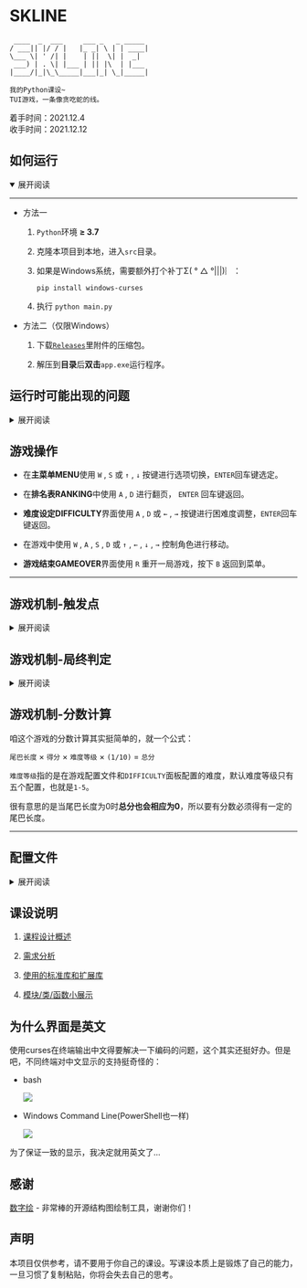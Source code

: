 # SKLINE

```
 ____  _  ___     ___ _   _ _____
/ ___|| |/ / |   |_ _| \ | | ____|
\___ \| ' /| |    | ||  \| |  _|
 ___) | . \| |___ | || |\  | |___
|____/|_|\_\_____|___|_| \_|_____|

我的Python课设~ 
TUI游戏，一条像贪吃蛇的线。
```

着手时间：2021.12.4  
收手时间：2021.12.12


## 如何运行  

<details open>
<summary>展开阅读</summary>

------

* 方法一

    1. ```Python```环境 **≥ 3.7**

    2. 克隆本项目到本地，进入```src```目录。

    3. 如果是Windows系统，需要额外打个补丁Σ( ° △ °|||)︴：

        ```
        pip install windows-curses
        ```

    4. 执行 ```python main.py```  

<a id='exec_method2'></a>

* 方法二（仅限Windows）

    1. 下载[```Releases```](https://github.com/SomeBottle/skline@main/releases/latest)里附件的压缩包。  

    2. 解压到**目录**后**双击**```app.exe```运行程序。  

</details>

## 运行时可能出现的问题

<details>
<summary>展开阅读</summary>

---------

1. 运行即报错:  

    很有可能是```Python```版本低于```3.7```导致的。也有可能是窗口过小（见下面）  

2. 主菜单没有问题，但是进入游戏后抛出异常从而退出程序，异常中有```init_color```字样:  

    虽然程序在初始化颜色时会**判断终端是否支持颜色**，但是如果**终端不支持256色**或发生其他不好判断的异常（curses异常太模糊了，难以寻因），仍然会出现```init_color```错误，于是我在```config.json```里加了个**是否使用颜色**的配置项：

    ```json
    "use_color": true,
    ```

    改成不使用颜色就能解决问题（画面全变一个颜色其实增加难度了 w(ﾟДﾟ)w）：

    ```json
    "use_color": false,
    ```

3. 如果进入游戏后抛出异常，但异常中没有```init_color```字样：

    很有可能是终端屏幕小了，拉大就行。我在某个远程win7计算机上测试时发现**CMD窗口**竟然无法鼠标拖拉调整，怎么办呢？  

    ![change the size](https://cdn.jsdelivr.net/gh/SomeBottle/skline@main/docs/pics/win_size_of_cmd.gif)  

如果按[方法二](#exec_method2)运行程序，抛出异常时可能会直接**闪退**。为了看到异常，你可以选择把```app.exe```**拖拽**到```命令提示符```或者```PowerShell```里然后执行：  

![drag to cmd](https://cdn.jsdelivr.net/gh/SomeBottle/skline@main/docs/pics/drag_to_cmd.gif)  

</details>

## 游戏操作

* 在**主菜单MENU**使用 ```W``` , ```S``` 或 ```↑``` , ```↓``` 按键进行选项切换，```ENTER```回车键选定。  

* 在**排名表RANKING**中使用 ```A``` , ```D``` 进行翻页， ```ENTER``` 回车键返回。

* **难度设定DIFFICULTY**界面使用 ```A``` , ```D``` 或 ```←``` , ```→``` 按键进行困难度调整，```ENTER```回车键返回。

* 在游戏中使用 ```W``` , ```A``` , ```S``` , ```D``` 或 ```↑``` , ```←``` , ```↓``` , ```→``` 控制角色进行移动。

* **游戏结束GAMEOVER**界面使用 ```R``` 重开一局游戏，按下 ```B``` 返回到菜单。


------

## 游戏机制-触发点

<details>
<summary>展开阅读</summary>

--------

虽然称作是触发点，实际上也没啥高大上的，就是贪吃蛇里的食物罢了，不过我觉着这里不止是食物，所以就叫触发(Trigger)点了~∠( ᐛ 」∠)＿  

游戏中提供了 ```9``` 种**触发点**，在这里咱列举一下触发点的作用：

* 触发点与得分  

    |名字|默认样式|默认颜色|得分|是否增长尾巴|
    |:---:|:---:|:---:|:---:|:---:|
    |Normal|@|<img src="https://cdn.jsdelivr.net/gh/SomeBottle/skline@main/docs/svg/trigger-normal.svg"/>|1|是|
    |Bonus|+|<img src="https://cdn.jsdelivr.net/gh/SomeBottle/skline@main/docs/svg/trigger-bonus.svg"/>|2|否|
    |Accelerate|+|<img src="https://cdn.jsdelivr.net/gh/SomeBottle/skline@main/docs/svg/trigger-accelerate.svg"/>|1|是|
    |Decelerate|+|<img src="https://cdn.jsdelivr.net/gh/SomeBottle/skline@main/docs/svg/trigger-decelerate.svg"/>|1|是|
    |Myopia|*|<img src="https://cdn.jsdelivr.net/gh/SomeBottle/skline@main/docs/svg/trigger-myopia.svg"/>|1|否|
    |Bomb|*|<img src="https://cdn.jsdelivr.net/gh/SomeBottle/skline@main/docs/svg/trigger-bomb.svg"/>|0|是|
    |Invincibility|$|<img src="https://cdn.jsdelivr.net/gh/SomeBottle/skline@main/docs/svg/trigger-invincibility.svg"/>|0|是|
    |Stones|@|<img src="https://cdn.jsdelivr.net/gh/SomeBottle/skline@main/docs/svg/trigger-stones.svg"/>|1|是|
    |Teleport|$|<img src="https://cdn.jsdelivr.net/gh/SomeBottle/skline@main/docs/svg/trigger-teleport.svg"/>|1|是|


* 触发点与效果

    |名字|效果|演示|
    |:---:|:---:|:---:|
    |Normal|普通的加分|这个就不用特别演示了吧...|
    |Bonus|额外得分点，不会加长尾巴|![](https://cdn.jsdelivr.net/gh/SomeBottle/skline@main/docs/pics/trigger-bonus.gif)| 
    |Accelerate|碰到后线体会加速|![](https://cdn.jsdelivr.net/gh/SomeBottle/skline@main/docs/pics/trigger-accelerate.gif)| 
    |Decelerate|碰到后线体会减速|![](https://cdn.jsdelivr.net/gh/SomeBottle/skline@main/docs/pics/trigger-decelerate.gif)|
    |Myopia|碰到后会近视(视野减小)|![](https://cdn.jsdelivr.net/gh/SomeBottle/skline@main/docs/pics/trigger-myopia.gif)|
    |Bomb|触发后闪烁一会儿即爆炸，被炸到的尾巴会被削去，被炸到头就G了|![](https://cdn.jsdelivr.net/gh/SomeBottle/skline@main/docs/pics/trigger-bomb.gif)|
    |Invincibility|触发后线体会进入无敌模式，不会被判死|![](https://cdn.jsdelivr.net/gh/SomeBottle/skline@main/docs/pics/trigger-invincibility.gif)|
    |Stones|碰到后有流石会从随机方向闯入区域，线体头碰到流石时就游戏结束|![](https://cdn.jsdelivr.net/gh/SomeBottle/skline@main/docs/pics/trigger-stones.gif)|
    |Teleport|碰到后会被传送到地图中间的随机地方|![](https://cdn.jsdelivr.net/gh/SomeBottle/skline@main/docs/pics/trigger-teleport.gif)|

</details>

## 游戏机制-局终判定

<details>
<summary>展开阅读</summary>

------

游戏结束判定的前提是线体**没有无敌(Invincibility)效果**。  

|游戏结束判定|演示|
|:---:|:---:|
|头撞到墙壁|![](https://cdn.jsdelivr.net/gh/SomeBottle/skline@main/docs/pics/gameover-hitborder.gif)|
|头撞到自己尾巴|![](https://cdn.jsdelivr.net/gh/SomeBottle/skline@main/docs/pics/gameover-hitself.gif)|
|头被炸弹炸到|![](https://cdn.jsdelivr.net/gh/SomeBottle/skline@main/docs/pics/gameover-hitbomb.gif)|
|头被流石砸到|![](https://cdn.jsdelivr.net/gh/SomeBottle/skline@main/docs/pics/gameover-hitstones.gif)|

</details>


## 游戏机制-分数计算  

咱这个游戏的分数计算其实挺简单的，就一个公式：  

```尾巴长度``` × ```得分``` × ```难度等级``` × ```(1/10)``` = ```总分```  

```难度等级```指的是在游戏配置文件和```DIFFICULTY```面板配置的难度，默认难度等级只有五个配置，也就是```1-5```。

很有意思的是当尾巴长度为0时**总分也会相应为0**，所以要有分数必须得有一定的尾巴长度。


------

## 配置文件

<details>
<summary>展开阅读</summary>

------

在游戏初次运行时会在**同一目录下**生成配置文件```config.json```，咱从外层到内层注释一下：  

* 外层  

    ```python
    {
        "difficulty": 1, # 目前设定的难度等级，游戏里更改难度等级会自动更新这里的配置
        "tps": 10, # ticks per second，每秒游戏计算(tick)的次数
        "max_rank_len": 100, # 排行榜最多容纳多少项
        "use_color": true, # 是否使用颜色，有的终端不支持颜色，需要用到这个选项
        "diff_cfg": {...}, # 不同难度等级对应的游戏配置
        "styles":{...} # 部分元素的显示样式
    }
    ```

* 不同难度等级对应的游戏配置```diff_cfg```

    ```python
    {
        "1": { # 难度等级为1的配置
            "map_size": [50,15], # 地图大小(宽,高)，单位：格数
            "short_sight": [7,5], # 近视时视野大小(宽,高)，单位：格数
            "init_velo": 0.4, # 最开始线体行动的速度大小(最大值为1)，单位：格/tick
            "triggers": { # 触发点相关配置
                "summon": { # 生成触发点的概率(支持小数点后三位)
                    //以下所有概率加起来要为1
                    "normal": 0.5, # 普通点的生成概率
                    "bonus": 0.05, # 奖励点的生成概率
                    "accelerate": 0.08, # 加速点的生成概率  
                    "decelerate": 0.02, # 减速点的生成概率
                    "myopia": 0.05, # 近视点的生成概率
                    "bomb": 0.04, # 炸弹点的生成概率
                    "invincibility": 0.05, # 无敌点的生成概率
                    "stones": 0.06, # 流石点的生成概率  
                    "teleport": 0.15 # 传送点的生成概率
                },
                "last_for": { # 触发点对应的效果持续的时长(单位：秒)
                    "accelerate": 5, # 加速效果持续时间
                    "decelerate": 5, # 减速效果持续时间
                    "myopia": 3, # 近视效果持续时间 
                    "bomb": { 
                    "flash": 1.5, # 炸弹闪烁时间 
                    "explode": 0.5 # 爆炸持续时间
                    },
                    "invincibility": 6 # 无敌持续时间
                }
            }
        },
        ...
    }
    ```

* 部分元素的显示样式```styles```  

    ```python
    {
        "line": "#", # 线体的图案
        "line_head_color": [11, 170, 239], # 头部的颜色
        "line_body_color": [138, 220, 255], # 尾部的颜色
        "area_border": "#", # 边界的图案
        "border_color": [161, 161, 161], # 边界的颜色
        "to_explode": "*", # 爆炸闪烁的图案
        "to_explode_color": [255, 0, 0], # 爆炸闪烁的颜色
        "explode": "*", # 爆炸粒子的图案
        "explode_color": [255, 215, 15], # 爆炸粒子的颜色
        "flow_stone": "o", # 流石的图案
        "flow_stone_color": [199, 192, 173], # 流石的颜色
        "triggers": { # 触发点样式配置
            "normal": { # 普通点的样式
                "pattern": "@", # 这个点的图案
                "color": [255, 149, 0] # 这个点的颜色
            },
            "bonus": { # 奖励点的样式
                "pattern": "+",
                "color": [0, 224, 209]
            },
            "accelerate": { # 加速点的样式
                "pattern": "+",
                "color": [0, 235, 164]
            },
            "decelerate": { # 减速点的样式
                "pattern": "+",
                "color": [0, 235, 164]
            },
            "myopia": { # 近视点的样式
                "pattern": "*",
                "color": [16, 235, 0]
            },
            "bomb": { # 炸弹点的样式
                "pattern": "*",
                "color": [251, 255, 0]
            },
            "invincibility": { # 无敌点的样式
                "pattern": "$",
                "color": [255, 136, 0]
            },
            "stones": { # 流石点的样式
                "pattern": "@",
                "color": [255, 149, 0]
            },
            "teleport": { # 传送点的样式
                "pattern": "$",
                "color": [216, 245, 0]
            }
        }
    }
    ```

</details>

## 课设说明  

1. [课程设计概述](https://github.com/SomeBottle/skline/blob/main/docs/AboutTheCourseProject.md)  

2. [需求分析](https://github.com/SomeBottle/skline/blob/main/docs/RequirementsAnalysis.md)  

3. [使用的标准库和扩展库](https://github.com/SomeBottle/skline/blob/main/docs/Libraries.md)  

4. [模块/类/函数小展示](https://github.com/SomeBottle/skline/blob/main/docs/ModuleClassFuncs.md)  

## 为什么界面是英文

使用curses在终端输出中文得要解决一下编码的问题，这个其实还挺好办。但是吧，不同终端对中文显示的支持挺奇怪的：

* bash  

    ![](https://cdn.jsdelivr.net/gh/SomeBottle/skline@main/docs/pics/bash-cn.png)  

* Windows Command Line(PowerShell也一样)  

    ![](https://cdn.jsdelivr.net/gh/SomeBottle/skline@main/docs/pics/cmd-cn.png)  

为了保证一致的显示，我决定就用英文了...

## 感谢

[数字绘](https://github.com/zxhm001/DataDraw) - 非常棒的开源结构图绘制工具，谢谢你们！  

## 声明  

本项目仅供参考，请不要用于你自己的课设。写课设本质上是锻炼了自己的能力，一旦习惯了复制粘贴，你将会失去自己的思考。